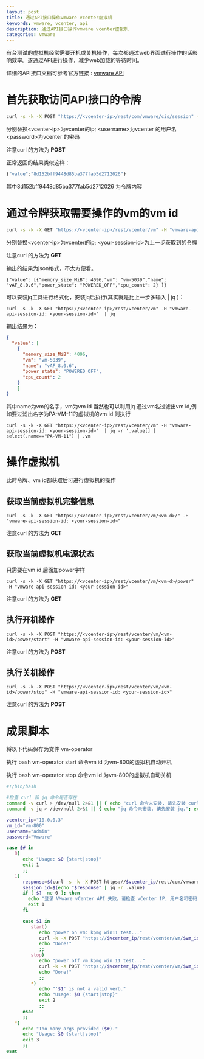 ```yaml
---
layout: post
title: 通过API接口操作vmware vcenter虚拟机
keywords: vmware, vcenter, api
description: 通过API接口操作vmware vcenter虚拟机
categories: vmware
---
```


有台测试的虚拟机经常需要开机或关机操作，每次都通过web界面进行操作的话影响效率。遂通过API进行操作，减少web加载的等待时间。

详细的API接口文档可参考官方链接 :
[vmware API](https://developer.vmware.com/apis/vsphere-automation/v7.0U2-deprecated/vcenter/vm/)

# 首先获取访问API接口的令牌
```bash
curl -s -k -X POST "https://<vcenter-ip>/rest/com/vmware/cis/session" -u <username>:<password> 
```
分别替换\<vcenter-ip>为vcenter的ip; \<username>为vcenter 的用户名 \<password>为vcenter 的密码

注意curl 的方法为 **POST**

正常返回的结果类似这样：

```bash
{"value":"8d152bff9448d85ba377fab5d2712026"}
```
其中8d152bff9448d85ba377fab5d2712026 为令牌内容

# 通过令牌获取需要操作的vm的vm id
```bash
curl -s -k -X GET "https://<vcenter-ip>/rest/vcenter/vm" -H "vmware-api-session-id: <your-session-id>"  | jq
```

分别替换\<vcenter-ip>为vcenter的ip; \<your-session-id>为上一步获取到的令牌

注意curl 的方法为 **GET**

输出的结果为json格式，不太方便看。
```
{"value": [{"memory_size_MiB": 4096,"vm": "vm-5039","name": "vAF_8.0.6","power_state": "POWERED_OFF","cpu_count": 2} ]}
```



可以安装jq工具进行格式化，安装jq后执行(其实就是比上一步多输入 |  jq )：
```
curl -s -k -X GET "https://<vcenter-ip>/rest/vcenter/vm" -H "vmware-api-session-id: <your-session-id>"  | jq
```
输出结果为：

```json
{
  "value": [
    {
      "memory_size_MiB": 4096,
      "vm": "vm-5039",
      "name": "vAF_8.0.6",
      "power_state": "POWERED_OFF",
      "cpu_count": 2
    }
    ]
}
```
其中name为vm的名字，vm为vm id
当然也可以利用jq 通过vm名过滤出vm id,例如要过滤出名字为PA-VM-11的虚拟机的vm id 则执行
```
curl -s -k -X GET "https://<vcenter-ip>/rest/vcenter/vm" -H "vmware-api-session-id: <your-session-id>"  | jq -r '.value[] | select(.name=="PA-VM-11") | .vm
```

# 操作虚拟机

此时令牌、vm id都获取后可进行虚拟机的操作
## 获取当前虚拟机完整信息
```
curl -s -k -X GET "https://<vcenter-ip>/rest/vcenter/vm/<vm-d>/" -H "vmware-api-session-id: <your-session-id>"
```
注意curl 的方法为 **GET**

## 获取当前虚拟机电源状态
只需要在vm id 后面加power字样
```
curl -s -k -X GET "https://<vcenter-ip>/rest/vcenter/vm/<vm-d>/power" -H "vmware-api-session-id: <your-session-id>"
```
注意curl 的方法为 **GET**

## 执行开机操作
```
curl -s -k -X POST "https://<vcenter-ip>/rest/vcenter/vm/<vm-id>/power/start" -H "vmware-api-session-id: <your-session-id>" 
```
注意curl 的方法为 **POST**

## 执行关机操作
```
curl -s -k -X POST "https://<vcenter-ip>/rest/vcenter/vm/<vm-id>/power/stop" -H "vmware-api-session-id: <your-session-id>" 
```
注意curl 的方法为 **POST**

# 成果脚本
将以下代码保存为文件 vm-operator

执行 bash vm-operator start 命令vm id 为vm-800的虚拟机自动开机

执行 bash vm-operator stop 命令vm id 为vm-800的虚拟机自动关机

```bash
#!/bin/bash

#检查 curl 和 jq 命令是否存在
command -v curl > /dev/null 2>&1 || { echo "curl 命令未安装. 请先安装 curl."; exit 1; }
command -v jq > /dev/null 2>&1 || { echo "jq 命令未安装. 请先安装 jq."; exit 1; }

vcenter_ip="10.0.0.3"
vm_id="vm-800"
username="admin"
password="Vmware"

case $# in
   0)
      echo "Usage: $0 {start|stop}"
      exit 1
      ;;
   1)
      response=$(curl -s -k -X POST https://$vcenter_ip/rest/com/vmware/cis/session -u $username:$password )
      session_id=$(echo "$response" | jq -r .value)
      if [ $? -ne 0 ]; then
        echo "登录 VMware vCenter API 失败。请检查 vCenter IP, 用户名和密码。"
        exit 1
      fi

      case $1 in
         start)
            echo "power on vm: kpmg win11 test..."
            curl -k -X POST "https://$vcenter_ip/rest/vcenter/vm/$vm_id/power/start" -H "vmware-api-session-id: $session_id"
            echo "Done!"
            ;;
         stop)
            echo "power off vm kpmg win 11 test..."
            curl -k -X POST "https://$vcenter_ip/rest/vcenter/vm/$vm_id/power/stop" -H "vmware-api-session-id: $session_id"
            echo "Done!"
            ;;
         *)
            echo "'$1' is not a valid verb."
            echo "Usage: $0 {start|stop}"
            exit 2
            ;;
      esac
      ;;
   *)
      echo "Too many args provided ($#)."
      echo "Usage: $0 {start|stop}"
      exit 3
      ;;
esac

```


